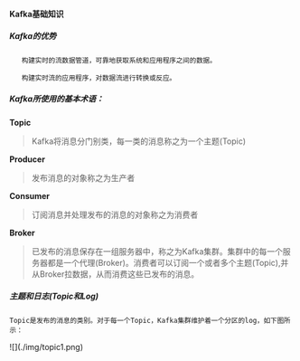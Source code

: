 #### Kafka基础知识

##### Kafka的优势

```
   构建实时的流数据管道，可靠地获取系统和应用程序之间的数据。

   构建实时流的应用程序，对数据流进行转换或反应。
```

##### Kafka所使用的基本术语：

**Topic**

> Kafka将消息分门别类，每一类的消息称之为一个主题\(Topic\)

**Producer**

> 发布消息的对象称之为生产者

**Consumer**

> 订阅消息并处理发布的消息的对象称之为消费者

**Broker**

> 已发布的消息保存在一组服务器中，称之为Kafka集群。集群中的每一个服务器都是一个代理\(Broker\)。消费者可以订阅一个或者多个主题\(Topic\),并从Broker拉数据，从而消费这些已发布的消息。

##### 主题和日志\(Topic和Log\)

    Topic是发布的消息的类别。对于每一个Topic，Kafka集群维护着一个分区的log，如下图所示：

!\[\]\(./img/topic1.png\)

